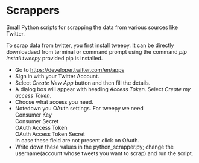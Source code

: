 # Scrappers
Small Python scripts for scrapping the data from various sources like Twitter.

To scrap data from twitter, you first install tweepy. It can be directly downloadaed from terminal or command prompt using the command 
                *pip install tweepy*
provided pip is installed.<br/>

* Go to https://developer.twitter.com/en/apps
* Sign in with your Twitter Account.
* Select *Create New App* button and then fill the details.
* A dialog bos will appear with heading *Access Token*. Select *Create my access Token*.
* Choose what access you need.
* Notedown you OAuth settings. For tweepy we need<br/>
   Consumer Key  
   Consumer Secret  
   OAuth Access Token  
   OAuth Access Token Secret  
  In case these field are not present click on OAuth.
* Write down these values in the python_scrapper.py; change the username(account whose tweets you want to scrap) and run the script.
